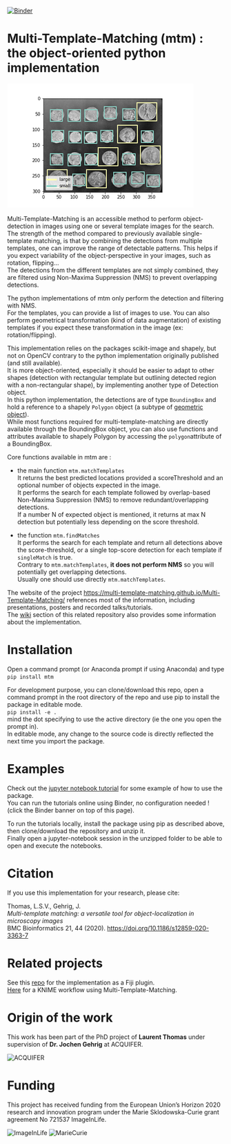 [![Binder](https://mybinder.org/badge_logo.svg)](https://mybinder.org/v2/gh/multi-template-matching/mtm-python-oop/main?filepath=tutorials)

# Multi-Template-Matching (mtm) : the object-oriented python implementation  

![coins](./images/coins.png)


Multi-Template-Matching is an accessible method to perform object-detection in images using one or several template images for the search.  
The strength of the method compared to previously available single-template matching, is that by combining the detections from multiple templates,
one can improve the range of detectable patterns. This helps if you expect variability of the object-perspective in your images, such as rotation, flipping...  
The detections from the different templates are not simply combined, they are filtered using Non-Maxima Suppression (NMS) to prevent overlapping detections.  

The python implementations of mtm only perform the detection and filtering with NMS.  
For the templates, you can provide a list of images to use. You can also perform geometrical transformation (kind of data augmentation) of existing templates if you expect these transformation in the image (ex: rotation/flipping).  

This implementation relies on the packages scikit-image and shapely, but not on OpenCV contrary to the python implementation originally published (and still available).  
It is more object-oriented, especially it should be easier to adapt to other shapes (detection with rectangular template but outlining detected region with a non-rectangular shape), by implementing another type of Detection object.  
In this python implementation, the detections are of type `BoundingBox` and hold a reference to a shapely `Polygon` object (a subtype of [geometric object](https://shapely.readthedocs.io/en/latest/manual.html#geometric-objects)).  
While most functions required for multi-template-matching are directly available through the BoundingBox object, you can also use functions and attributes available to shapely Polygon by accessing the `polygon`attribute of a BoundingBox.  

Core functions available in mtm are : 

- the main function `mtm.matchTemplates`  
It returns the best predicted locations provided a scoreThreshold and an optional number of objects expected in the image.  
It performs the search for each template followed by overlap-based Non-Maxima Suppression (NMS) to remove redundant/overlapping detections.  
If a number N of expected object is mentioned, it returns at max N detection but potentially less depending on the score threshold.  

- the function `mtm.findMatches`  
It performs the search for each template and return all detections above the score-threshold, or a single top-score detection for each template if `singleMatch` is true.  
Contrary to `mtm.matchTemplates`, __it does not perform NMS__ so you will potentially get overlapping detections.  
Usually one should use directly `mtm.matchTemplates`.  

The website of the project https://multi-template-matching.github.io/Multi-Template-Matching/ references most of the information, including presentations, posters and recorded talks/tutorials.  
The [wiki](https://github.com/multi-template-matching/MultiTemplateMatching-Fiji/wiki) section of this related repository also provides some information about the implementation.  

# Installation  
Open a command prompt (or Anaconda prompt if using Anaconda) and type  
`pip install mtm` 

For development purpose, you can clone/download this repo, open a command prompt in the root directory of the repo and use pip to install the package in editable mode.  
`pip install -e .`  
mind the dot specifying to use the active directory (ie the one you open the prompt in).  
In editable mode, any change to the source code is directly reflected the next time you import the package.  

# Examples
Check out the [jupyter notebook tutorial](https://github.com/multi-template-matching/mtm-python-oop/tree/master/tutorials) for some example of how to use the package.  
You can run the tutorials online using Binder, no configuration needed ! (click the Binder banner on top of this page).  

To run the tutorials locally, install the package using pip as described above, then clone/download the repository and unzip it.  
Finally open a jupyter-notebook session in the unzipped folder to be able to open and execute the notebooks.  

# Citation
If you use this implementation for your research, please cite:
  
Thomas, L.S.V., Gehrig, J.  
_Multi-template matching: a versatile tool for object-localization in microscopy images_  
BMC Bioinformatics 21, 44 (2020). https://doi.org/10.1186/s12859-020-3363-7

# Related projects
See this [repo](https://github.com/multi-template-matching/MultiTemplateMatching-Fiji) for the implementation as a Fiji plugin.  
[Here](https://nodepit.com/workflow/com.nodepit.space%2Flthomas%2Fpublic%2FMulti-Template%20Matching.knwf) for a KNIME workflow using Multi-Template-Matching.


# Origin of the work
This work has been part of the PhD project of **Laurent Thomas** under supervision of **Dr. Jochen Gehrig** at ACQUIFER.  

<img src="https://github.com/multi-template-matching/MultiTemplateMatching-Python/blob/master/images/Acquifer_Logo_60k_cmyk_300dpi.png" alt="ACQUIFER" width="400" height="80">     

# Funding
This project has received funding from the European Union’s Horizon 2020 research and innovation program under the Marie Sklodowska-Curie grant agreement No 721537 ImageInLife.  

<p float="left">
<img src="https://github.com/multi-template-matching/MultiTemplateMatching-Python/blob/master/images/ImageInlife.png" alt="ImageInLife" width="130" height="100">
<img src="https://github.com/multi-template-matching/MultiTemplateMatching-Python/blob/master/images/MarieCurie.jpg" alt="MarieCurie" width="130" height="130">
</p>
